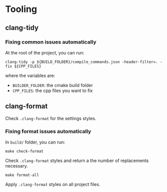 # Tooling

## clang-tidy

### Fixing common issues automatically

At the root of the project, you can run:

```
clang-tidy -p ${BUILD_FOLDER}/compile_commands.json -header-filter=. -fix ${CPP_FILES}
```

where the variables are:

- `BUILDER_FOLDER`: the cmake build folder
- `CPP_FILES`: the cpp files you want to fix

## clang-format

Check `.clang-format` for the settings styles.

### Fixing format issues automatically

In `build/` folder, you can run:

```
make check-format
```

Check `.clang-format` styles and return a the number of replacements necessary.

```
make format-all
```

Apply `.clang-format` styles on all project files.